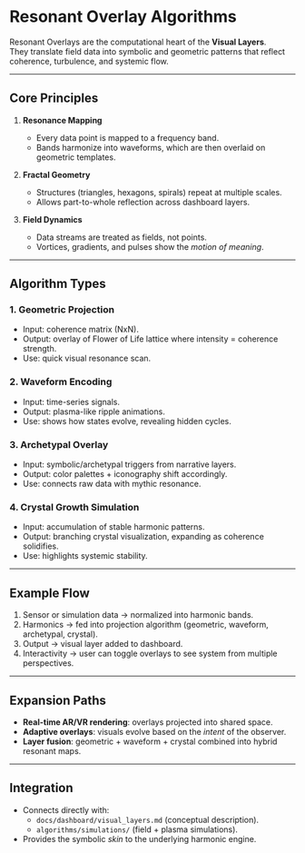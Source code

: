 # Resonant Overlay Algorithms

Resonant Overlays are the computational heart of the **Visual Layers**.  
They translate field data into symbolic and geometric patterns that reflect coherence, turbulence, and systemic flow.

---

## Core Principles

1. **Resonance Mapping**
   - Every data point is mapped to a frequency band.  
   - Bands harmonize into waveforms, which are then overlaid on geometric templates.  

2. **Fractal Geometry**
   - Structures (triangles, hexagons, spirals) repeat at multiple scales.  
   - Allows part-to-whole reflection across dashboard layers.

3. **Field Dynamics**
   - Data streams are treated as fields, not points.  
   - Vortices, gradients, and pulses show the *motion of meaning*.  

---

## Algorithm Types

### 1. Geometric Projection
- Input: coherence matrix (NxN).  
- Output: overlay of Flower of Life lattice where intensity = coherence strength.  
- Use: quick visual resonance scan.

### 2. Waveform Encoding
- Input: time-series signals.  
- Output: plasma-like ripple animations.  
- Use: shows how states evolve, revealing hidden cycles.

### 3. Archetypal Overlay
- Input: symbolic/archetypal triggers from narrative layers.  
- Output: color palettes + iconography shift accordingly.  
- Use: connects raw data with mythic resonance.

### 4. Crystal Growth Simulation
- Input: accumulation of stable harmonic patterns.  
- Output: branching crystal visualization, expanding as coherence solidifies.  
- Use: highlights systemic stability.

---

## Example Flow

1. Sensor or simulation data → normalized into harmonic bands.  
2. Harmonics → fed into projection algorithm (geometric, waveform, archetypal, crystal).  
3. Output → visual layer added to dashboard.  
4. Interactivity → user can toggle overlays to see system from multiple perspectives.  

---

## Expansion Paths

- **Real-time AR/VR rendering**: overlays projected into shared space.  
- **Adaptive overlays**: visuals evolve based on the *intent* of the observer.  
- **Layer fusion**: geometric + waveform + crystal combined into hybrid resonant maps.  

---

## Integration

- Connects directly with:  
  - `docs/dashboard/visual_layers.md` (conceptual description).  
  - `algorithms/simulations/` (field + plasma simulations).  
- Provides the symbolic *skin* to the underlying harmonic engine.
